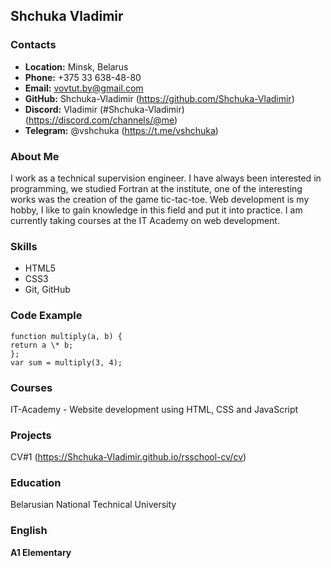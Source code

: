 ## Shchuka Vladimir

### Contacts

- **Location:** Minsk, Belarus
- **Phone:** +375 33 638-48-80
- **Email:** vovtut.by@gmail.com
- **GitHub:** Shchuka-Vladimir (https://github.com/Shchuka-Vladimir)
- **Discord:** Vladimir (#Shchuka-Vladimir) (https://discord.com/channels/@me)
- **Telegram:** @vshchuka (https://t.me/vshchuka)

### About Me

I work as a technical supervision engineer. I have always been interested in programming, we studied Fortran at the institute, one of the interesting works was the creation of the game tic-tac-toe.
Web development is my hobby, I like to gain knowledge in this field and put it into practice. I am currently taking courses at the IT Academy on web development.

### Skills

- HTML5
- CSS3
- Git, GitHub

### Code Example

```
function multiply(a, b) {
return a \* b;
};
var sum = multiply(3, 4);
```

### Courses

IT-Academy - Website development using HTML, CSS and JavaScript

### Projects

CV#1 (https://Shchuka-Vladimir.github.io/rsschool-cv/cv)

### Education

Belarusian National Technical University

### English

**A1 Elementary**
